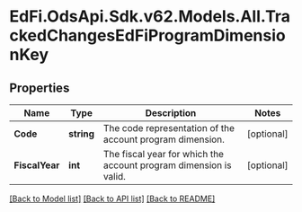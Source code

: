 # EdFi.OdsApi.Sdk.v62.Models.All.TrackedChangesEdFiProgramDimensionKey

## Properties

Name | Type | Description | Notes
------------ | ------------- | ------------- | -------------
**Code** | **string** | The code representation of the account program dimension. | [optional] 
**FiscalYear** | **int** | The fiscal year for which the account program dimension is valid. | [optional] 

[[Back to Model list]](../README.md#documentation-for-models) [[Back to API list]](../README.md#documentation-for-api-endpoints) [[Back to README]](../README.md)

